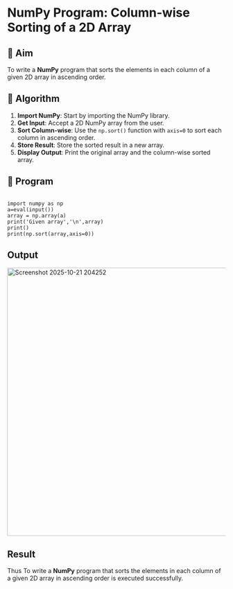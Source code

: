 # NumPy Program: Column-wise Sorting of a 2D Array

## 🎯 Aim
To write a **NumPy** program that sorts the elements in each column of a given 2D array in ascending order.

## 🧠 Algorithm

1. **Import NumPy**: Start by importing the NumPy library.
2. **Get Input**: Accept a 2D NumPy array from the user.
3. **Sort Column-wise**: Use the `np.sort()` function with `axis=0` to sort each column in ascending order.
4. **Store Result**: Store the sorted result in a new array.
5. **Display Output**: Print the original array and the column-wise sorted array.

## 🧾 Program
```

import numpy as np
a=eval(input())
array = np.array(a)
print('Given array','\n',array)
print()
print(np.sort(array,axis=0))
```
## Output
<img width="816" height="619" alt="Screenshot 2025-10-21 204252" src="https://github.com/user-attachments/assets/3cf88555-93e2-46da-a04a-64c593d0c396" />


## Result
Thus To write a **NumPy** program that sorts the elements in each column of a given 2D array in ascending order is executed successfully.
